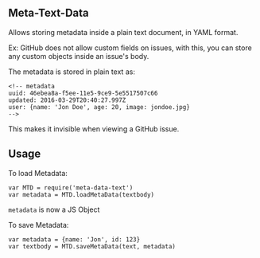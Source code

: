 ## Meta-Text-Data

Allows storing metadata inside a plain text document, in YAML format. 

Ex: GitHub does not allow custom fields on issues, with this, you can store any custom objects inside an issue's body.

The metadata is stored in plain text as:
```
<!-- metadata
uuid: 46ebea8a-f5ee-11e5-9ce9-5e5517507c66
updated: 2016-03-29T20:40:27.997Z
user: {name: 'Jon Doe', age: 20, image: jondoe.jpg}
-->
```

This makes it invisible when viewing a GitHub issue.

## Usage

To load Metadata:
```
var MTD = require('meta-data-text')
var metadata = MTD.loadMetaData(textbody)
```

`metadata` is now a JS Object

To save Metadata:
```
var metadata = {name: 'Jon', id: 123}
var textbody = MTD.saveMetaData(text, metadata)
```
